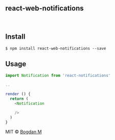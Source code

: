 ## react-web-notifications

<br />

## Install

```
$ npm install react-web-notifications --save
```

## Usage

```js
import Notification from 'react-notifications'

..

render () {
  return (
    <Notification

    />
  )
}
```

MIT © [Bogdan M](http://mlb.ro)
